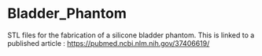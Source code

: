 # Bladder_Phantom
STL files for the fabrication of a silicone bladder phantom. This is linked to a published article : https://pubmed.ncbi.nlm.nih.gov/37406619/
